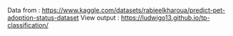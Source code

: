 Data from : https://www.kaggle.com/datasets/rabieelkharoua/predict-pet-adoption-status-dataset
View output : https://ludwigo13.github.io/tp-classification/